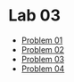 # Lab 03
- [Problem 01](./problem-1/problem-1.md)
- [Problem 02](./problem-2/problem-2.md)
- [Problem 03](./problem-3/problem-3.md)
- [Problem 04](./problem-4/problem-4.md)